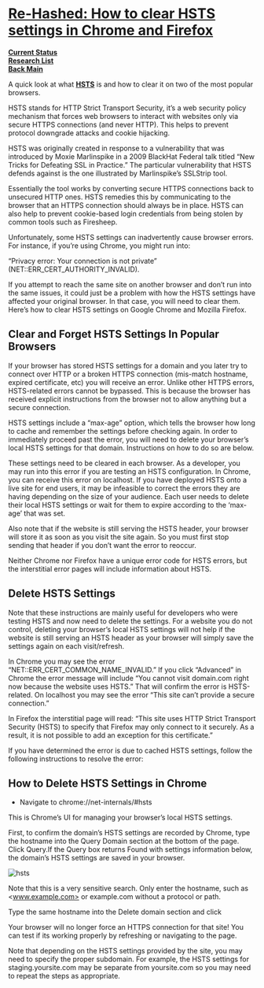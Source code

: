 # **[Re-Hashed: How to clear HSTS settings in Chrome and Firefox](https://www.thesslstore.com/blog/clear-hsts-settings-chrome-firefox/)**

**[Current Status](../../../development/status/weekly/current_status.md)**\
**[Research List](../../research_list.md)**\
**[Back Main](../../../README.md)**

A quick look at what **[HSTS](https://www.thesslstore.com/blog/what-is-hypertext-strict-transport-security-hsts/)** is and how to clear it on two of the most popular browsers.

HSTS stands for HTTP Strict Transport Security, it’s a web security policy mechanism that forces web browsers to interact with websites only via secure HTTPS connections (and never HTTP). This helps to prevent protocol downgrade attacks and cookie hijacking.

HSTS was originally created in response to a vulnerability that was introduced by Moxie Marlinspike in a 2009 BlackHat Federal talk titled “New Tricks for Defeating SSL in Practice.” The particular vulnerability that HSTS defends against is the one illustrated by Marlinspike’s SSLStrip tool.

Essentially the tool works by converting secure HTTPS connections back to unsecured HTTP ones. HSTS remedies this by communicating to the browser that an HTTPS connection should always be in place. HSTS can also help to prevent cookie-based login credentials from being stolen by common tools such as Firesheep.

Unfortunately, some HSTS settings can inadvertently cause browser errors. For instance, if you’re using Chrome, you might run into:

“Privacy error: Your connection is not private” (NET::ERR_CERT_AUTHORITY_INVALID).

If you attempt to reach the same site on another browser and don’t run into the same issues, it could just be a problem with how the HSTS settings have affected your original browser. In that case, you will need to clear them. Here’s how to clear HSTS settings on Google Chrome and Mozilla Firefox.

## Clear and Forget HSTS Settings In Popular Browsers

If your browser has stored HSTS settings for a domain and you later try to connect over HTTP or a broken HTTPS connection (mis-match hostname, expired certificate, etc) you will receive an error. Unlike other HTTPS errors, HSTS-related errors cannot be bypassed. This is because the browser has received explicit instructions from the browser not to allow anything but a secure connection.

HSTS settings include a “max-age” option, which tells the browser how long to cache and remember the settings before checking again. In order to immediately proceed past the error, you will need to delete your browser’s local HSTS settings for that domain. Instructions on how to do so are below.

These settings need to be cleared in each browser. As a developer, you may run into this error if you are testing an HSTS configuration. In Chrome, you can receive this error on localhost. If you have deployed HSTS onto a live site for end users, it may be infeasible to correct the errors they are having depending on the size of your audience. Each user needs to delete their local HSTS settings or wait for them to expire according to the ‘max-age’ that was set.

Also note that if the website is still serving the HSTS header, your browser will store it as soon as you visit the site again. So you must first stop sending that header if you don’t want the error to reoccur.

Neither Chrome nor Firefox have a unique error code for HSTS errors, but the interstitial error pages will include information about HSTS.

## Delete HSTS Settings

Note that these instructions are mainly useful for developers who were testing HSTS and now need to delete the settings. For a website you do not control, deleting your browser’s local HSTS settings will not help if the website is still serving an HSTS header as your browser will simply save the settings again on each visit/refresh.

In Chrome you may see the error “NET::ERR_CERT_COMMON_NAME_INVALID.” If you click “Advanced” in Chrome the error message will include “You cannot visit domain.com right now because the website uses HSTS.” That will confirm the error is HSTS-related. On localhost you may see the error “This site can’t provide a secure connection.”

In Firefox the interstitial page will read: “This site uses HTTP Strict Transport Security (HSTS) to specify that Firefox may only connect to it securely. As a result, it is not possible to add an exception for this certificate.”

If you have determined the error is due to cached HSTS settings, follow the following instructions to resolve the error:

## How to Delete HSTS Settings in Chrome

- Navigate to chrome://net-internals/#hsts

This is Chrome’s UI for managing your browser’s local HSTS settings.

First, to confirm the domain’s HSTS settings are recorded by Chrome, type the hostname into the Query Domain section at the bottom of the page. Click Query.If the Query box returns Found with settings information below, the domain’s HSTS settings are saved in your browser.

![hsts](https://www.thesslstore.com/blog/wp-content/uploads/2016/12/HSTS-settings-Chrome.png)

Note that this is a very sensitive search. Only enter the hostname, such as <www.example.com> or example.com without a protocol or path.

Type the same hostname into the Delete domain section and click

Your browser will no longer force an HTTPS connection for that site! You can test if its working properly by refreshing or navigating to the page.

Note that depending on the HSTS settings provided by the site, you may need to specify the proper subdomain. For example, the HSTS settings for staging.yoursite.com may be separate from yoursite.com so you may need to repeat the steps as appropriate.
